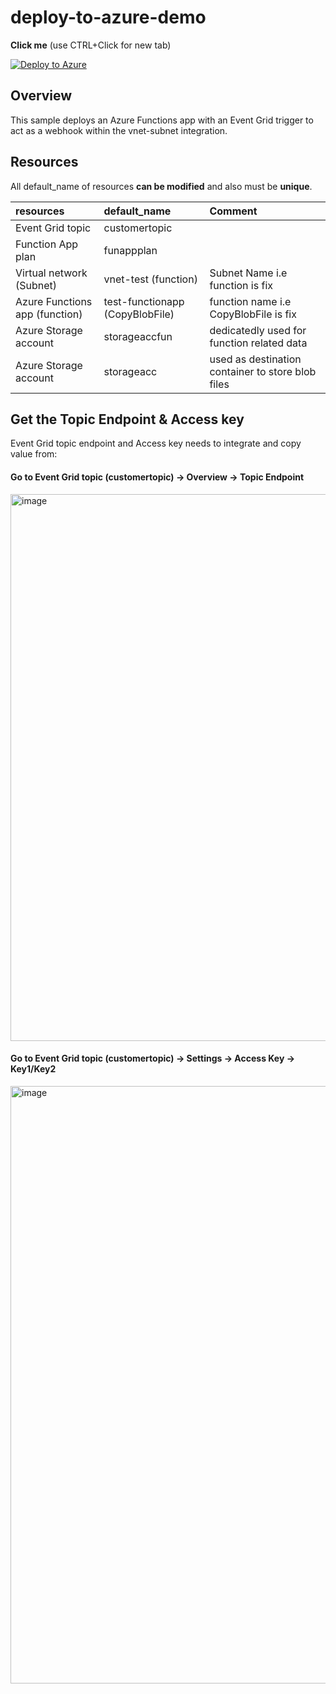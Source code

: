 # deploy-to-azure-demo

**Click me** (use CTRL+Click for new tab)


[![Deploy to Azure](https://aka.ms/deploytoazurebutton)](https://portal.azure.com/#create/Microsoft.Template/uri/https%3A%2F%2Fraw.githubusercontent.com%2Femtecinc%2Fdeploy-to-azure-demo%2Fmain%2Fazuredeploy.json)

## Overview
This sample deploys an Azure Functions app with an Event Grid trigger to act as a webhook within the vnet-subnet integration. 

## Resources
All default_name of resources **can be modified** and also must be **unique**. 

| resources | default_name | Comment |
| :----- | :--- | :--- |
| Event Grid topic | customertopic |   |
| Function App plan | funappplan |   |
| Virtual network (Subnet) | vnet-test (function) | Subnet Name i.e function is fix  |
| Azure Functions app (function) | test-functionapp (CopyBlobFile) | function name i.e CopyBlobFile is fix  |
| Azure Storage account  | storageaccfun | dedicatedly used for function related data |
| Azure Storage account | storageacc   | used as destination container to store blob files |

## Get the Topic Endpoint & Access key
Event Grid topic endpoint and Access key needs to integrate and copy value from:
#### Go to Event Grid topic (customertopic) -> Overview -> Topic Endpoint
<img width="875" alt="image" src="https://user-images.githubusercontent.com/126143091/224275190-13777a90-d852-4b6c-b0d6-0fabdc32eca6.png">

#### Go to Event Grid topic (customertopic) -> Settings -> Access Key -> Key1/Key2
<img width="956" alt="image" src="https://user-images.githubusercontent.com/126143091/224274360-064e147d-9917-4373-abd1-e161a0b33215.png">

